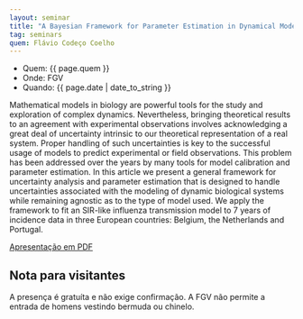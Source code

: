 ```yaml
---
layout: seminar
title: "A Bayesian Framework for Parameter Estimation in Dynamical Models"
tag: seminars
quem: Flávio Codeço Coelho  
---
```


- Quem:  {{ page.quem }}
- Onde:  FGV
- Quando: {{ page.date | date_to_string }}

Mathematical models in biology are powerful tools for the study and
exploration of complex dynamics. Nevertheless, bringing theoretical
results to an agreement with experimental observations involves
acknowledging a great deal of uncertainty intrinsic to our theoretical
representation of a real system. Proper handling of such uncertainties
is key to the successful usage of models to predict experimental or
field observations. This problem has been addressed over the years by
many tools for model calibration and parameter estimation. In this
article we present a general framework for uncertainty analysis and
parameter estimation that is designed to handle uncertainties
associated with the modeling of dynamic biological systems while
remaining agnostic as to the type of model used. We apply the
framework to fit an SIR-like influenza transmission model to 7 years
of incidence data in three European countries: Belgium, the
Netherlands and Portugal.

[Apresentação em PDF](https://docs.google.com/viewer?a=v&pid=gmail&attid=0.1&thid=1337eee646ba50a9&mt=application/pdf&url=https://mail.google.com/mail/?ui%3D2%26ik%3D6adfcc2a16%26view%3Datt%26th%3D1337eee646ba50a9%26attid%3D0.1%26disp%3Dsafe%26realattid%3Df_guppf88w0%26zw&sig=AHIEtbSaHS59ZF9Oi8yW9pFEmjU-K8C6tA)

## Nota para visitantes

A presença é gratuíta e não exige confirmação. A FGV não permite a
entrada de homens vestindo bermuda ou chinelo.
